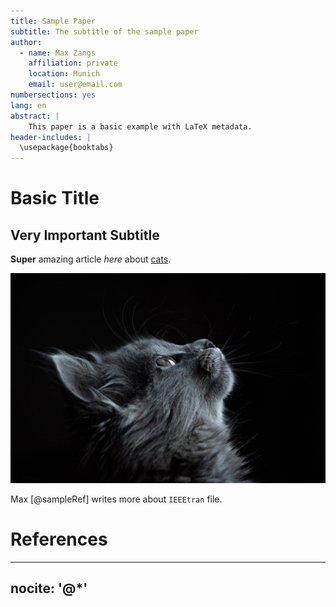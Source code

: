 ```yaml
---
title: Sample Paper
subtitle: The subtitle of the sample paper
author:
  - name: Max Zangs
    affiliation: private
    location: Munich
    email: user@email.com
numbersections: yes
lang: en
abstract: |
    This paper is a basic example with LaTeX metadata.
header-includes: |
  \usepackage{booktabs}
---
```


# Basic Title

## Very Important Subtitle

**Super** amazing article *here* about
[cats](https://www.pexels.com/search/cat/).

![[amazing cat](http://bit.ly/2pilsGS)](cat.jpeg)

Max [@sampleRef] writes more about `IEEEtran` file.

# References

---
nocite: '@*'
---